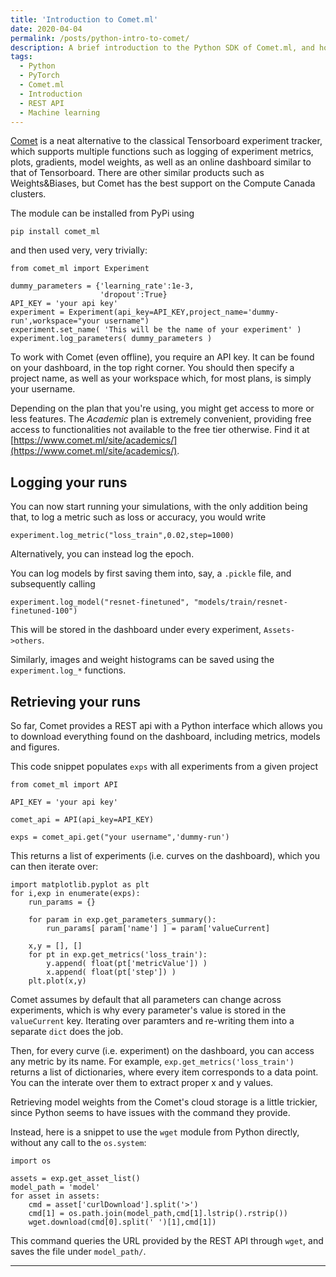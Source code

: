 ```yaml
---
title: 'Introduction to Comet.ml'
date: 2020-04-04
permalink: /posts/python-intro-to-comet/
description: A brief introduction to the Python SDK of Comet.ml, and how to parse results from the dashboard
tags:
  - Python
  - PyTorch
  - Comet.ml
  - Introduction
  - REST API
  - Machine learning
---
```


[Comet](https://www.comet.ml/) is a neat alternative to the classical Tensorboard experiment tracker, which supports multiple functions such as logging of experiment metrics, plots, gradients, model weights, as well as an online dashboard similar to that of Tensorboard. There are other similar products such as Weights&Biases, but Comet has the best support on the Compute Canada clusters.

The module can be installed from PyPi using
```
pip install comet_ml
```
and then used very, very trivially:
```
from comet_ml import Experiment

dummy_parameters = {'learning_rate':1e-3,
                    'dropout':True}
API_KEY = 'your api key'
experiment = Experiment(api_key=API_KEY,project_name='dummy-run',workspace="your username")
experiment.set_name( 'This will be the name of your experiment' )
experiment.log_parameters( dummy_parameters )
```

To work with Comet (even offline), you require an API key. It can be found on your dashboard, in the top right corner. You should then specify a project name, as well as your workspace which, for most plans, is simply your username.

Depending on the plan that you're using, you might get access to more or less features. The *Academic* plan is extremely convenient, providing free access to functionalities not available to the free tier otherwise. Find it at [https://www.comet.ml/site/academics/](https://www.comet.ml/site/academics/).

## Logging your runs
You can now start running your simulations, with the only addition being that, to log a metric such as loss or accuracy, you would write
```
experiment.log_metric("loss_train",0.02,step=1000)
```
Alternatively, you can instead log the epoch.

You can log models by first saving them into, say, a `.pickle` file, and subsequently calling
```
experiment.log_model("resnet-finetuned", "models/train/resnet-finetuned-100")
```
This will be stored in the dashboard under every experiment, `Assets->others`.

Similarly, images and weight histograms can be saved using the `experiment.log_*` functions.

## Retrieving your runs
So far, Comet provides a REST api with a Python interface which allows you to download everything found on the dashboard, including metrics, models and figures.

This code snippet populates `exps` with all experiments from a given project
```
from comet_ml import API

API_KEY = 'your api key'

comet_api = API(api_key=API_KEY)

exps = comet_api.get("your username",'dummy-run')
```

This returns a list of experiments (i.e. curves on the dashboard), which you can then iterate over:
```
import matplotlib.pyplot as plt
for i,exp in enumerate(exps):
    run_params = {}
    
    for param in exp.get_parameters_summary():
        run_params[ param['name'] ] = param['valueCurrent]
    
    x,y = [], []
    for pt in exp.get_metrics('loss_train'):
        y.append( float(pt['metricValue']) )
        x.append( float(pt['step']) )
    plt.plot(x,y)
```

Comet assumes by default that all parameters can change across experiments, which is why every parameter's value is stored in the `valueCurrent` key. Iterating over paramters and re-writing them into a separate `dict` does the job.

Then, for every curve (i.e. experiment) on the dashboard, you can access any metric by its name. For example, `exp.get_metrics('loss_train')` returns a list of dictionaries, where every item corresponds to a data point. You can the interate over them to extract proper x and y values.

Retrieving model weights from the Comet's cloud storage is a little trickier, since Python seems to have issues with the command they provide.

Instead, here is a snippet to use the `wget` module from Python directly, without any call to the `os.system`:
```
import os

assets = exp.get_asset_list() 
model_path = 'model'
for asset in assets:
    cmd = asset['curlDownload'].split('>') 
    cmd[1] = os.path.join(model_path,cmd[1].lstrip().rstrip()) 
    wget.download(cmd[0].split(' ')[1],cmd[1])
```
This command queries the URL provided by the REST API through `wget`, and saves the file under `model_path/`.

------